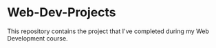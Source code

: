 # Web-Dev-Projects
This repository contains the project that I've completed during my Web Development course.
